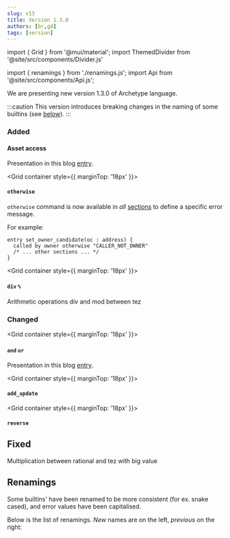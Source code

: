 ```yaml
---
slug: v13
title: Version 1.3.0
authors: [br,gd]
tags: [version]
---
```

import { Grid } from '@mui/material';
import ThemedDivider from '@site/src/components/Divider.js'

import { renamings } from './renamings.js';
import Api from '@site/src/components/Api.js';


We are presenting new version 1.3.0 of Archetype language.

:::caution
This version introduces breaking changes in the naming of some builtins (see [below](/blog/v13#renamings)).
:::
<!--truncate-->

### Added

<Grid container>
<Grid xs={12} sm={12} md={3}>

#### Asset access

</Grid>

<Grid xs={12} sm={12} md={9}>

Presentation in this blog [entry](/blog/asset-access).

</Grid>
</Grid>

<ThemedDivider />

<Grid container style={{ marginTop: '18px' }}>
<Grid xs={12} sm={12} md={3}>

#### `otherwise`

</Grid>

<Grid xs={12} sm={12} md={9}>

`otherwise` command is now available in *all* [sections](/docs/reference/declarations/entrypoint#sections) to define a specific error message.

For example:
```archetype
entry set_owner_candidate(oc : address) {
  called by owner otherwise "CALLER_NOT_OWNER"
  /* ... other sections ... */
}
```

</Grid>
</Grid>

<ThemedDivider />

<Grid container style={{ marginTop: '18px' }}>
<Grid xs={12} sm={12} md={3}>

#### `div` `%`

</Grid>

<Grid xs={12} sm={12} md={9}>

Arithmetic operations div and mod between tez

</Grid>
</Grid>

### Changed

<Grid container style={{ marginTop: '18px' }}>
<Grid xs={12} sm={12} md={3}>

#### `and` `or`

</Grid>

<Grid xs={12} sm={12} md={9}>

Presentation in this blog [entry](/blog/shortcut-evaluation).

</Grid>
</Grid>

<ThemedDivider />

<Grid container style={{ marginTop: '18px' }}>
<Grid xs={12} sm={12} md={3}>

#### `add_update`

</Grid>

<Grid xs={12} sm={12} md={9}>

</Grid>
</Grid>

<ThemedDivider />

<Grid container style={{ marginTop: '18px' }}>
<Grid xs={12} sm={12} md={3}>

#### `reverse`

</Grid>

<Grid xs={12} sm={12} md={9}>



</Grid>
</Grid>

## Fixed

Multiplication between rational and tez with big value


## Renamings

Some builtins' have been renamed to be more consistent (for ex. snake cased), and error values have been capitalised.

Below is the list of renamings. *New* names are on the left, *previous* on the right:

<Api title="Sections" data={renamings.sections} xs={4}/>
<br/>

<Api title="Types" data={renamings.types} xs={4}/>
<br/>

<Api title="Instructions" data={renamings.instructions} xs={4}/>
<br/>

<Api title="Constants" data={renamings.constants} xs={4}/>
<br/>

<Api title="Builtins" data={renamings.builtins} xs={4}/>
<br/>

<Api title="Assets" data={renamings.assets} xs={4}/>
<br/>

<Api title="Error messages" data={renamings.errors} xs={5}/>
<br/>